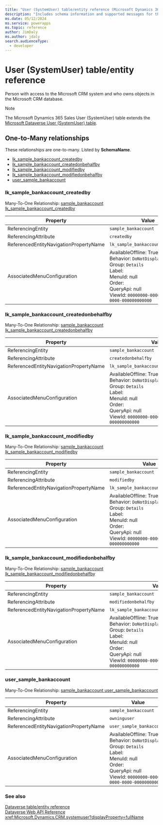```yaml
---
title: "User (SystemUser) table/entity reference (Microsoft Dynamics 365 Sales) | Microsoft Docs"
description: "Includes schema information and supported messages for the User (SystemUser) table/entity with Microsoft Dynamics 365 Sales."
ms.date: 05/12/2024
ms.service: powerapps
ms.topic: reference
author: JimDaly
ms.author: jdaly
search.audienceType: 
  - developer
---
```


# User (SystemUser) table/entity reference

Person with access to the Microsoft CRM system and who owns objects in the Microsoft CRM database.

> [!NOTE]
> The Microsoft Dynamics 365 Sales User (SystemUser) table extends the [Microsoft Dataverse User (SystemUser) table](/power-apps/developer/data-platform/reference/entities/systemuser).




## One-to-Many relationships

These relationships are one-to-many. Listed by **SchemaName**.

- [lk_sample_bankaccount_createdby](#BKMK_lk_sample_bankaccount_createdby)
- [lk_sample_bankaccount_createdonbehalfby](#BKMK_lk_sample_bankaccount_createdonbehalfby)
- [lk_sample_bankaccount_modifiedby](#BKMK_lk_sample_bankaccount_modifiedby)
- [lk_sample_bankaccount_modifiedonbehalfby](#BKMK_lk_sample_bankaccount_modifiedonbehalfby)
- [user_sample_bankaccount](#BKMK_user_sample_bankaccount)

### <a name="BKMK_lk_sample_bankaccount_createdby"></a> lk_sample_bankaccount_createdby

Many-To-One Relationship: [sample_bankaccount lk_sample_bankaccount_createdby](sample_bankaccount.md#BKMK_lk_sample_bankaccount_createdby)

|Property|Value|
|--------|-----|
|ReferencingEntity|`sample_bankaccount`|
|ReferencingAttribute|`createdby`|
|ReferencedEntityNavigationPropertyName|`lk_sample_bankaccount_createdby`|
|AssociatedMenuConfiguration|AvailableOffline: True<br />Behavior: `DoNotDisplay`<br />Group: `Details`<br />Label: <br />MenuId: null<br />Order: <br />QueryApi: null<br />ViewId: `00000000-0000-0000-0000-000000000000`|

### <a name="BKMK_lk_sample_bankaccount_createdonbehalfby"></a> lk_sample_bankaccount_createdonbehalfby

Many-To-One Relationship: [sample_bankaccount lk_sample_bankaccount_createdonbehalfby](sample_bankaccount.md#BKMK_lk_sample_bankaccount_createdonbehalfby)

|Property|Value|
|--------|-----|
|ReferencingEntity|`sample_bankaccount`|
|ReferencingAttribute|`createdonbehalfby`|
|ReferencedEntityNavigationPropertyName|`lk_sample_bankaccount_createdonbehalfby`|
|AssociatedMenuConfiguration|AvailableOffline: True<br />Behavior: `DoNotDisplay`<br />Group: `Details`<br />Label: <br />MenuId: null<br />Order: <br />QueryApi: null<br />ViewId: `00000000-0000-0000-0000-000000000000`|

### <a name="BKMK_lk_sample_bankaccount_modifiedby"></a> lk_sample_bankaccount_modifiedby

Many-To-One Relationship: [sample_bankaccount lk_sample_bankaccount_modifiedby](sample_bankaccount.md#BKMK_lk_sample_bankaccount_modifiedby)

|Property|Value|
|--------|-----|
|ReferencingEntity|`sample_bankaccount`|
|ReferencingAttribute|`modifiedby`|
|ReferencedEntityNavigationPropertyName|`lk_sample_bankaccount_modifiedby`|
|AssociatedMenuConfiguration|AvailableOffline: True<br />Behavior: `DoNotDisplay`<br />Group: `Details`<br />Label: <br />MenuId: null<br />Order: <br />QueryApi: null<br />ViewId: `00000000-0000-0000-0000-000000000000`|

### <a name="BKMK_lk_sample_bankaccount_modifiedonbehalfby"></a> lk_sample_bankaccount_modifiedonbehalfby

Many-To-One Relationship: [sample_bankaccount lk_sample_bankaccount_modifiedonbehalfby](sample_bankaccount.md#BKMK_lk_sample_bankaccount_modifiedonbehalfby)

|Property|Value|
|--------|-----|
|ReferencingEntity|`sample_bankaccount`|
|ReferencingAttribute|`modifiedonbehalfby`|
|ReferencedEntityNavigationPropertyName|`lk_sample_bankaccount_modifiedonbehalfby`|
|AssociatedMenuConfiguration|AvailableOffline: True<br />Behavior: `DoNotDisplay`<br />Group: `Details`<br />Label: <br />MenuId: null<br />Order: <br />QueryApi: null<br />ViewId: `00000000-0000-0000-0000-000000000000`|

### <a name="BKMK_user_sample_bankaccount"></a> user_sample_bankaccount

Many-To-One Relationship: [sample_bankaccount user_sample_bankaccount](sample_bankaccount.md#BKMK_user_sample_bankaccount)

|Property|Value|
|--------|-----|
|ReferencingEntity|`sample_bankaccount`|
|ReferencingAttribute|`owninguser`|
|ReferencedEntityNavigationPropertyName|`user_sample_bankaccount`|
|AssociatedMenuConfiguration|AvailableOffline: True<br />Behavior: `DoNotDisplay`<br />Group: `Details`<br />Label: <br />MenuId: null<br />Order: <br />QueryApi: null<br />ViewId: `00000000-0000-0000-0000-000000000000`|



### See also

[Dataverse table/entity reference](../about-entity-reference.md)  
[Dataverse Web API Reference](/power-apps/developer/data-platform/webapi/reference/about)   
<xref:Microsoft.Dynamics.CRM.systemuser?displayProperty=fullName>
